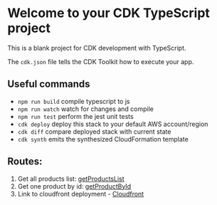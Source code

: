 # Welcome to your CDK TypeScript project

This is a blank project for CDK development with TypeScript.

The `cdk.json` file tells the CDK Toolkit how to execute your app.

## Useful commands

* `npm run build`   compile typescript to js
* `npm run watch`   watch for changes and compile
* `npm run test`    perform the jest unit tests
* `cdk deploy`      deploy this stack to your default AWS account/region
* `cdk diff`        compare deployed stack with current state
* `cdk synth`       emits the synthesized CloudFormation template

## Routes:

1) Get all products list: [getProductsList](https://wvag8l0p53.execute-api.us-east-1.amazonaws.com/products)
2) Get one product by id: [getProductById](https://wvag8l0p53.execute-api.us-east-1.amazonaws.com/products/1)
3) Link to cloudfront deployment - [Cloudfront](https://d39kkywqk6rcg.cloudfront.net)